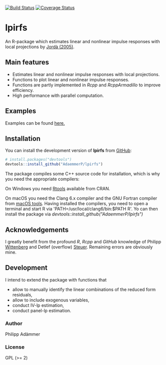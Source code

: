 
<!-- README.md is generated from README.Rmd. Please edit that file -->
[![Build Status](https://travis-ci.com/AdaemmerP/lpirfs.svg)](https://travis-ci.com/AdaemmerP/lpirfs) [![Coverage Status](https://codecov.io/gh/adaemmerp/lpirfs/graph/badge.svg)](https://codecov.io/github/adaemmerp/lpirfs?branch=master)

lpirfs
======

An R-package which estimates linear and nonlinear impulse responses with local projections by [Jordà (2005)](https://www.aeaweb.org/articles?id=10.1257/0002828053828518).

Main features
-------------

-   Estimates linear and nonlinear impulse responses with local projections.
-   Functions to plot linear and nonlinear impulse responses.
-   Functions are partly implemented in *Rcpp* and *RcppArmadillo* to improve efficiency.
-   High performance with parallel computation.

Examples
--------

Examples can be found [here.](https://adaemmerp.github.io/lpirfs/README_docs.html)

Installation
------------

You can install the development version of **lpirfs** from [GitHub](https://github.com/):

``` r
# install.packages("devtools")
devtools::install_github("AdaemmerP/lpirfs")
```

The package compiles some C++ source code for installation, which is why you need the appropriate compilers:

On Windows you need [Rtools](https://cran.r-project.org/bin/windows/Rtools/) available from CRAN.

On macOS you need the Clang 6.x compiler and the GNU Fortran compiler from [macOS tools](https://cran.r-project.org/bin/macosx/tools/). Having installed the compilers, you need to open a terminal and start R via 'PATH=/usr/local/clang6/bin:$PATH R'. Yo can then install the package via *devtools::install\_github("AdaemmerP/lpirfs")*

Acknowledgements
----------------

I greatly benefit from the profound *R*, *Rcpp* and *GitHub* knowledge of Philipp [Wittenberg](https://github.com/wittenberg) and Detlef (overflow) [Steuer](https://github.com/dsteuer). Remaining errors are obviously mine.

Development
-----------

I intend to extend the package with functions that

-   allow to manually identify the linear combinations of the reduced form residuals,
-   allow to include exogenous variables,
-   conduct IV-lp estimation,
-   conduct panel-lp estimation.

### Author

Philipp Adämmer

### License

GPL (&gt;= 2)
